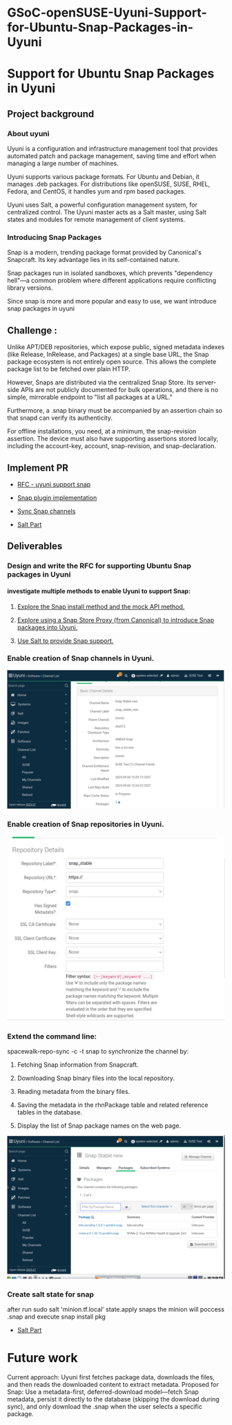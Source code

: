 # GSoC-openSUSE-Uyuni-Support-for-Ubuntu-Snap-Packages-in-Uyuni
# Support for Ubuntu Snap Packages in Uyuni
## Project background 
### About uyuni 

Uyuni is a configuration and infrastructure management tool that provides automated patch and package management, saving time and effort when managing a large number of machines.

Uyuni supports various package formats. For Ubuntu and Debian, it manages .deb packages. For distributions like openSUSE, SUSE, RHEL, Fedora, and CentOS, it handles yum and rpm based packages.

Uyuni uses Salt, a powerful configuration management system, for centralized control. The Uyuni master acts as a Salt master, using Salt states and modules for remote management of client systems.

### Introducing Snap Packages

Snap is a modern, trending package format provided by Canonical's Snapcraft. Its key advantage lies in its self-contained nature.

Snap packages run in isolated sandboxes, which prevents "dependency hell"—a common problem where different applications require conflicting library versions.

Since snap is more and more popular and easy to use, we want introduce snap packages in uyuni 

## Challenge :

Unlike APT/DEB repositories, which expose public, signed metadata indexes (like Release, InRelease, and Packages) at a single base URL, the Snap package ecosystem is not entirely open source. This allows the complete package list to be fetched over plain HTTP.

However, Snaps are distributed via the centralized Snap Store. Its server-side APIs are not publicly documented for bulk operations, and there is no simple, mirrorable endpoint to "list all packages at a URL."

Furthermore, a .snap binary must be accompanied by an assertion chain so that snapd can verify its authenticity.

For offline installations, you need, at a minimum, the snap-revision assertion. The device must also have supporting assertions stored locally, including the account-key, account, snap-revision, and snap-declaration.

## Implement PR

- [RFC - uyuni support snap](https://github.com/uyuni-project/uyuni-rfc/pull/107)

- [Snap plugin implementation](https://github.com/uyuni-project/uyuni/pull/10527)

- [Sync Snap channels](https://github.com/uyuni-project/uyuni/pull/10840)

- [Salt Part](https://github.com/Kathy0704/uyuni/pull/1)

## Deliverables

### Design and write the RFC for supporting Ubuntu Snap packages in Uyuni
#### investigate multiple methods to enable Uyuni to support Snap:

1. [Explore the Snap install method and the mock API method.](./doc/methods-to-support-snap-sync.md)

2. [Explore using a Snap Store Proxy (from Canonical) to introduce Snap packages into Uyuni.](./doc/methods-to-support-snap-sync.md)

3. [Use Salt to provide Snap support.](./doc/use-salt-to-provide-snap-support.md)


### Enable creation of Snap channels in Uyuni.

![snap channel](./images/snap_channel.png)

### Enable creation of Snap repositories in Uyuni.

![snap repo](./images/snap_repo.png)

### Extend the command line:
spacewalk-repo-sync -c <channel-label> -t snap
to synchronize the channel by:

1. Fetching Snap information from Snapcraft.

2. Downloading Snap binary files into the local repository.

3. Reading metadata from the binary files.

4. Saving the metadata in the rhnPackage table and related reference tables in the database.

5. Display the list of Snap package names on the web page.

![snap sync](./images/snap_sync.png)
### Create salt state for snap
after run sudo salt 'minion.tf.local' state.apply snaps
the minion will poccess .snap and execute snap install pkg 

- [Salt Part](https://github.com/Kathy0704/uyuni/pull/1)

# Future work

Current approach: Uyuni first fetches package data, downloads the files, and then reads the downloaded content to extract metadata.
Proposed for Snap: Use a metadata-first, deferred-download model—fetch Snap metadata, persist it directly to the database (skipping the download during sync), and only download the .snap when the user selects a specific package.